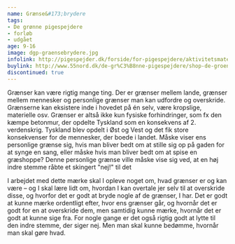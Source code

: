 ```yaml
---
name: Grænse&#173;brydere
tags:
- De grønne pigespejdere
- forløb
- udgået
age: 9-16
image: dgp-graensebrydere.jpg
infolink: http://pigespejder.dk/forside/for-pigespejdere/aktivitetsmateriale/udfordringsmaerker-for-spejdere-seniorspejdere/vovehalsen/graensebrydere/
buylink: http://www.55nord.dk/de-gr%C3%B8nne-pigespejdere/shop-de-groenne-pigespejdere/maerker-2/graensebryder-maerke
discontinued: true
---
```

Grænser kan være rigtig mange ting. Der er grænser mellem lande, grænser mellem mennesker og
personlige grænser man kan udfordre og overskride. Grænserne kan eksistere inde i hovedet på
én selv, være kropslige, materielle osv. Grænser er altså ikke kun fysiske forhindringer, som fx den
kæmpe betonmur, der opdelte Tyskland som en konsekvens af 2. verdenskrig. Tyskland blev opdelt
i Øst og Vest og det fik store konsekvenser for de mennesker, der boede i landet.
Måske viser ens personlige grænse sig, hvis man bliver bedt om at stille sig op på gaden for at
synge en sang, eller måske hvis man bliver bedt om at spise en græshoppe? Denne personlige
grænse ville måske vise sig ved, at en høj indre stemme råbte et skingert "nej!" til det

I arbejdet med dette mærke skal I opleve noget om, hvad grænser er og kan være – og I skal lære
lidt om, hvordan I kan overtale jer selv til at overskride disse, og hvorfor det er godt at bryde nogle
af de grænser, I har. Det er godt at kunne mærke ordentligt efter, hvor ens grænser går, og hvornår
det er godt for en at overskride dem, men samtidig kunne mærke, hvornår det er godt at kunne
sige fra. For nogle gange er det også rigtig godt at lytte til den indre stemme, der siger nej. Men
man skal kunne bedømme, hvornår man skal gøre hvad.
